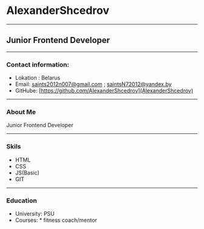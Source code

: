 # AlexanderShcedrov
***
## Junior Frontend Developer
***
### Contact information:
* Lokation : Belarus
* Email: saints2012n007@gmail.com ; saintsN72012@yandex.by
* GitHube: [https://github.com/AlexanderShcedrov](AlexanderShcedrov)
***
### About Me    
Junior Frontend Developer
***
### Skils  
* HTML
* CSS
* JS(Basic)
* GIT
***
### Education  
* University: PSU
* Courses:
      * fitness coach/mentor


